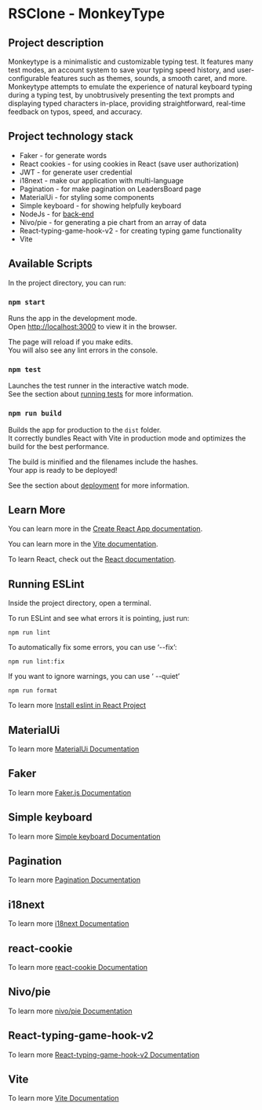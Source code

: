 # RSClone - MonkeyType

## Project description

Monkeytype is a minimalistic and customizable typing test. It features many test modes, an account system to save your typing speed history, and user-configurable features such as themes, sounds, a smooth caret, and more. Monkeytype attempts to emulate the experience of natural keyboard typing during a typing test, by unobtrusively presenting the text prompts and displaying typed characters in-place, providing straightforward, real-time feedback on typos, speed, and accuracy.

## Project technology stack

- Faker - for generate words
- React cookies - for using cookies in React (save user authorization)
- JWT - for generate user credential 
- i18next - make our application with multi-language 
- Pagination - for make pagination on LeadersBoard page
- MaterialUi - for styling some components 
- Simple keyboard - for showing helpfully keyboard
- NodeJs - for [back-end](https://github.com/HKudria/rsCloneBackend)
- Nivo/pie - for generating a pie chart from an array of data
- React-typing-game-hook-v2 - for creating typing game functionality
- Vite 


## Available Scripts

In the project directory, you can run:

### `npm start`

Runs the app in the development mode.\
Open [http://localhost:3000](http://localhost:3000) to view it in the browser.

The page will reload if you make edits.\
You will also see any lint errors in the console.

### `npm test`

Launches the test runner in the interactive watch mode.\
See the section about [running tests](https://facebook.github.io/create-react-app/docs/running-tests) for more information.

### `npm run build`

Builds the app for production to the `dist` folder.\
It correctly bundles React with Vite in production mode and optimizes the build for the best performance.

The build is minified and the filenames include the hashes.\
Your app is ready to be deployed!

See the section about [deployment](https://facebook.github.io/create-react-app/docs/deployment) for more information.

## Learn More

You can learn more in the [Create React App documentation](https://facebook.github.io/create-react-app/docs/getting-started).

You can learn more in the [Vite documentation](https://github.com/vitejs/vite/blob/main/README.md).

To learn React, check out the [React documentation](https://reactjs.org/).

## Running ESLint

Inside the project directory, open a terminal.

To run ESLint and see what errors it is pointing, just run:

`npm run lint`

To automatically fix some errors, you can use ‘--fix’:

`npm run lint:fix`

If you want to ignore warnings, you can use ‘ --quiet’

`npm run format`

To learn more [Install eslint in React Project](https://andrebnassis.medium.com/setting-eslint-on-a-react-typescript-project-2021-1190a43ffba)

## MaterialUi

To learn more [MaterialUi Documentation](https://mui.com/)

## Faker

To learn more [Faker.js Documentation](https://github.com/faker-js/faker)

## Simple keyboard

To learn more [Simple keyboard Documentation](https://github.com/simple-keyboard)

## Pagination

To learn more [Pagination Documentation](https://www.npmjs.com/package/react-paginate)

## i18next

To learn more [i18next Documentation](https://github.com/i18next/i18next)

## react-cookie

To learn more [react-cookie Documentation](https://github.com/reactivestack/cookies/tree/master/packages/react-cookie/)

## Nivo/pie

To learn more [nivo/pie Documentation](https://nivo.rocks/pie/)

## React-typing-game-hook-v2

To learn more [React-typing-game-hook-v2 Documentation](https://github.com/jokarz/react-typing-game-hook)

## Vite

To learn more [Vite Documentation](https://github.com/vitejs/vite)
